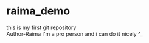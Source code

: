# raima_demo
this is my first git repository
<br>
Author-Raima
I'm a pro person and i can do it nicely ^_

